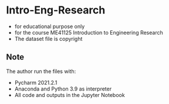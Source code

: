 # Intro-Eng-Research
* for educational purpose only
* for the course ME41125 Introduction to Engineering Research
* The dataset file is copyright
## Note
The author run the files with:
* Pycharm 2021.2.1
* Anaconda and Python 3.9 as interpreter
* All code and outputs in the Jupyter Notebook
